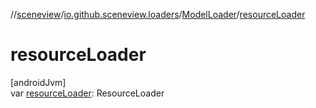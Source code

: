//[sceneview](../../../index.md)/[io.github.sceneview.loaders](../index.md)/[ModelLoader](index.md)/[resourceLoader](resource-loader.md)

# resourceLoader

[androidJvm]\
var [resourceLoader](resource-loader.md): ResourceLoader
